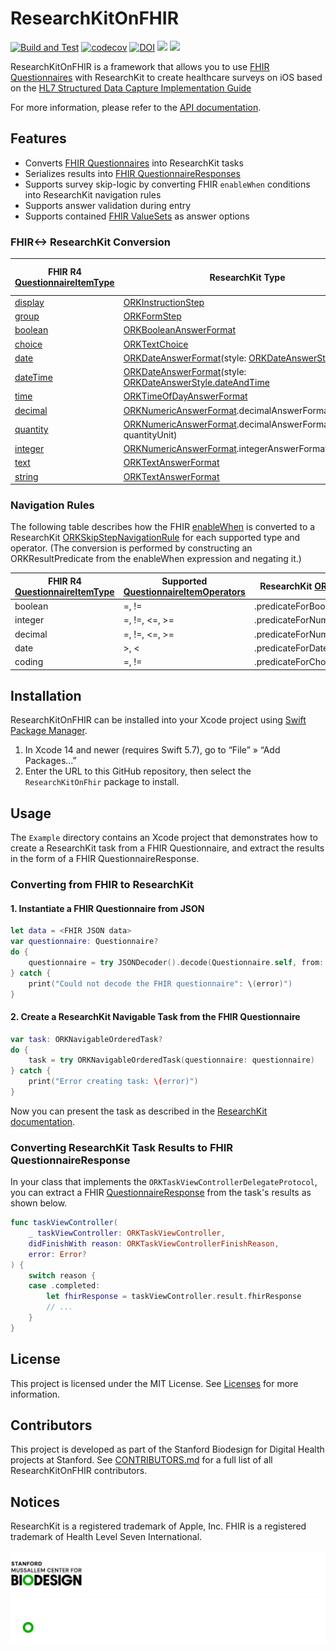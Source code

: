 <!--
                  
This source file is part of the ResearchKitOnFHIR open source project

SPDX-FileCopyrightText: 2022 Stanford Biodesign for Digital Health and the project authors (see CONTRIBUTORS.md)

SPDX-License-Identifier: MIT
             
-->

# ResearchKitOnFHIR

[![Build and Test](https://github.com/StanfordBDHG/ResearchKitOnFHIR/actions/workflows/build-and-test.yml/badge.svg)](https://github.com/StanfordBDHG/ResearchKitOnFHIR/actions/workflows/build-and-test.yml)
[![codecov](https://codecov.io/gh/StanfordBDHG/ResearchKitOnFHIR/branch/main/graph/badge.svg?token=A9IUX2PFCL)](https://codecov.io/gh/StanfordBDHG/ResearchKitOnFHIR)
[![DOI](https://zenodo.org/badge/530673273.svg)](https://zenodo.org/badge/latestdoi/530673273)
[![](https://img.shields.io/endpoint?url=https%3A%2F%2Fswiftpackageindex.com%2Fapi%2Fpackages%2FStanfordBDHG%2FResearchKitOnFHIR%2Fbadge%3Ftype%3Dswift-versions)](https://swiftpackageindex.com/StanfordBDHG/ResearchKitOnFHIR)
[![](https://img.shields.io/endpoint?url=https%3A%2F%2Fswiftpackageindex.com%2Fapi%2Fpackages%2FStanfordBDHG%2FResearchKitOnFHIR%2Fbadge%3Ftype%3Dplatforms)](https://swiftpackageindex.com/StanfordBDHG/ResearchKitOnFHIR)

ResearchKitOnFHIR is a framework that allows you to use [FHIR Questionnaires](https://www.hl7.org/fhir/questionnaire.html) with ResearchKit to create healthcare surveys on iOS based on the [HL7 Structured Data Capture Implementation Guide](http://build.fhir.org/ig/HL7/sdc/)

For more information, please refer to the [API documentation](https://swiftpackageindex.com/StanfordBDHG/ResearchKitOnFHIR/documentation).


## Features

- Converts [FHIR Questionnaires](https://www.hl7.org/fhir/questionnaire.html) into ResearchKit tasks
- Serializes results into [FHIR QuestionnaireResponses](https://www.hl7.org/FHIR/questionnaireresponse.html)
- Supports survey skip-logic by converting FHIR `enableWhen` conditions into ResearchKit navigation rules
- Supports answer validation during entry
- Supports contained [FHIR ValueSets](https://www.hl7.org/fhir/valueset.html) as answer options


### FHIR<-> ResearchKit Conversion

| FHIR R4 [QuestionnaireItemType](https://www.hl7.org/fhir/valueset-item-type.html) | ResearchKit Type | FHIR Response Type
|------------------------------|-----------------------------|--------------------------|
| [display](https://www.hl7.org/fhir/codesystem-item-type.html#item-type-display) | [ORKInstructionStep](http://researchkit.org/docs/Classes/ORKInstructionStep.html) | *none*
| [group](https://www.hl7.org/fhir/codesystem-item-type.html#item-type-group) | [ORKFormStep](http://researchkit.org/docs/Classes/ORKFormStep.html) | *none*
| [boolean](https://www.hl7.org/fhir/codesystem-item-type.html#item-type-boolean) | [ORKBooleanAnswerFormat](http://researchkit.org/docs/Classes/ORKBooleanAnswerFormat.html) | valueBoolean
| [choice](https://www.hl7.org/fhir/codesystem-item-type.html#item-type-choice) | [ORKTextChoice](http://researchkit.org/docs/Classes/ORKTextChoice.html) | valueCoding  
| [date](https://www.hl7.org/fhir/codesystem-item-type.html#item-type-date) | [ORKDateAnswerFormat](http://researchkit.org/docs/Classes/ORKDateAnswerFormat.html)(style: [ORKDateAnswerStyle.date](http://researchkit.org/docs/Constants/ORKDateAnswerStyle.html) | valueDate 
| [dateTime](https://www.hl7.org/fhir/codesystem-item-type.html#item-type-dateTime) | [ORKDateAnswerFormat](http://researchkit.org/docs/Classes/ORKDateAnswerFormat.html)(style: [ORKDateAnswerStyle.dateAndTime](http://researchkit.org/docs/Constants/ORKDateAnswerStyle.html) | valueDateTime 
| [time](https://www.hl7.org/fhir/codesystem-item-type.html#item-type-time) | [ORKTimeOfDayAnswerFormat](http://researchkit.org/docs/Classes/ORKTimeOfDayAnswerFormat.html) | valueTime 
| [decimal](https://www.hl7.org/fhir/codesystem-item-type.html#item-type-decimal) | [ORKNumericAnswerFormat](http://researchkit.org/docs/Classes/ORKNumericAnswerFormat.html).decimalAnswerFormat | valueDecimal 
| [quantity](https://www.hl7.org/fhir/codesystem-item-type.html#item-type-quantity) | [ORKNumericAnswerFormat](http://researchkit.org/docs/Classes/ORKNumericAnswerFormat.html).decimalAnswerFormat(withUnit: quantityUnit) | valueQuantity 
| [integer](https://www.hl7.org/fhir/codesystem-item-type.html#item-type-integer) | [ORKNumericAnswerFormat](http://researchkit.org/docs/Classes/ORKNumericAnswerFormat.html).integerAnswerFormat | valueInteger 
| [text](https://www.hl7.org/fhir/codesystem-item-type.html#item-type-text) | [ORKTextAnswerFormat](http://researchkit.org/docs/Classes/ORKTextAnswerFormat.html) | valueString 
| [string](https://www.hl7.org/fhir/codesystem-item-type.html#item-type-string) | [ORKTextAnswerFormat](http://researchkit.org/docs/Classes/ORKTextAnswerFormat.html) | valueString 


### Navigation Rules

The following table describes how the FHIR [enableWhen](https://www.hl7.org/fhir/questionnaire-definitions.html#Questionnaire.item.enableWhen) is converted to a ResearchKit [ORKSkipStepNavigationRule](http://researchkit.org/docs/Classes/ORKSkipStepNavigationRule.html) for each supported type and operator. (The conversion is performed by constructing an ORKResultPredicate from the enableWhen expression and negating it.)

| FHIR R4 [QuestionnaireItemType](https://www.hl7.org/fhir/valueset-item-type.html) | Supported [QuestionnaireItemOperators](https://www.hl7.org/fhir/valueset-questionnaire-enable-operator.html) | ResearchKit [ORKResultPredicate](http://researchkit.org/docs/Classes/ORKResultPredicate.html) |
| ---------------------------- | ------------------- | ------------------------------ |
| boolean | =, != | .predicateForBooleanQuestionResult
| integer | =, !=, <=, >= | .predicateForNumericQuestionResult
| decimal | =, !=, <=, >= | .predicateForNumericQuestionResult
| date | >, < | .predicateForDateQuestionResult
| coding | =, != | .predicateForChoiceQuestionResult


## Installation

ResearchKitOnFHIR can be installed into your Xcode project using [Swift Package Manager](https://github.com/apple/swift-package-manager).

1. In Xcode 14 and newer (requires Swift 5.7), go to “File” » “Add Packages...”
2. Enter the URL to this GitHub repository, then select the `ResearchKitOnFhir` package to install.


## Usage

The `Example` directory contains an Xcode project that demonstrates how to create a ResearchKit task from a FHIR Questionnaire, and extract the results in the form of a FHIR QuestionnaireResponse.

### Converting from FHIR to ResearchKit

#### 1. Instantiate a FHIR Questionnaire from JSON

```swift
let data = <FHIR JSON data>
var questionnaire: Questionnaire?
do {
    questionnaire = try JSONDecoder().decode(Questionnaire.self, from: data)
} catch {
    print("Could not decode the FHIR questionnaire": \(error)")
}
```

#### 2. Create a ResearchKit Navigable Task from the FHIR Questionnaire

```swift
var task: ORKNavigableOrderedTask?
do {
    task = try ORKNavigableOrderedTask(questionnaire: questionnaire)
} catch {
    print("Error creating task: \(error)")
}
```

Now you can present the task as described in the [ResearchKit documentation](https://github.com/StanfordBDHG/researchkit#4-present-the-task).

### Converting ResearchKit Task Results to FHIR QuestionnaireResponse

In your class that implements the `ORKTaskViewControllerDelegateProtocol`, you can extract a FHIR [QuestionnaireResponse](https://www.hl7.org/FHIR/questionnaireresponse.html) from the task's results as shown below.

```swift
func taskViewController(
    _ taskViewController: ORKTaskViewController, 
    didFinishWith reason: ORKTaskViewControllerFinishReason, 
    error: Error?
) {
    switch reason {
    case .completed:
        let fhirResponse = taskViewController.result.fhirResponse
        // ...
    }
}
```


## License

This project is licensed under the MIT License. See [Licenses](https://github.com/StanfordBDHG/ResearchKitOnFHIR/tree/main/LICENSES) for more information.


## Contributors

This project is developed as part of the Stanford Biodesign for Digital Health projects at Stanford.
See [CONTRIBUTORS.md](https://github.com/StanfordBDHG/ResearchKitOnFHIR/tree/main/CONTRIBUTORS.md) for a full list of all ResearchKitOnFHIR contributors.


## Notices

ResearchKit is a registered trademark of Apple, Inc.
FHIR is a registered trademark of Health Level Seven International.

![Stanford Byers Center for Biodesign Logo](https://raw.githubusercontent.com/StanfordBDHG/.github/main/assets/biodesign-footer-light.png#gh-light-mode-only)
![Stanford Byers Center for Biodesign Logo](https://raw.githubusercontent.com/StanfordBDHG/.github/main/assets/biodesign-footer-dark.png#gh-dark-mode-only)
